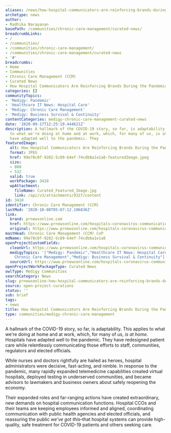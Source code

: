 ```yaml
---
aliases: /news/how-hospital-communicators-are-reinforcing-brands-during-the-pandemic
archetype: news
author:
- Radhika Narayanan
basePath: /communities/chronic-care-management/curated-news/
breadcrumbLinks:
- /
- /communities/
- /communities/chronic-care-management/
- /communities/chronic-care-management/curated-news
- '#'
breadcrumbs:
- Home
- Communities
- Chronic Care Management (CCM)
- Curated News
- How Hospital Communicators Are Reinforcing Brands During the Pandemic
categories: []
communityTopics:
- 'Medigy: Pandemic'
- 'Healthcare IT News: Hospital Care'
- 'Medigy: Chronic Care Management'
- 'Medigy: Business Survival & Continuity'
contentCategories: medigy-chronic-care-management-curated-news
date: '2020-09-17T12:25:19.444621Z'
description: A hallmark of the COVID-19 story, so far, is adaptability. This applies
  to what we're doing at home and at work, which, for many of us, is at home. Hospitals
  have adapted well to the pandemic. They
featuredImage:
  alt: How Hospital Communicators Are Reinforcing Brands During the Pandemic
  format: JPEG
  href: 99e78c0f-9282-5c89-b4ef-74cdb6a1e1a8-featuredImage.jpeg
  size:
  - 800
  - 532
  valid: true
  workPackage: 3410
  wpAttachment:
    fileName: Curated_Featured_Image.jpg
    link: /api/v3/attachments/9327/content
id: 3410
identifier: Chronic Care Management (CCM)
lastMod: '2020-10-08T05:07:12.196836Z'
link:
  brand: prnewsonline.com
  href: https://www.prnewsonline.com/hospitals-coronavirus-communication/?oly_enc_id=2571B2101345A3G
  original: https://www.prnewsonline.com/hospitals-coronavirus-communication/?oly_enc_id=2571B2101345A3G
mastHead: Chronic Care Management (CCM) CoP
mdName: 99e78c0f-9282-5c89-b4ef-74cdb6a1e1a8
openProjectCustomFields:
  cleanUrl: https://www.prnewsonline.com/hospitals-coronavirus-communication/?oly_enc_id=2571B2101345A3G
  medigyTopics: '["Medigy: Pandemic","Healthcare IT News: Hospital Care","Medigy:
    Chronic Care Management","Medigy: Business Survival & Continuity"]'
  sourceUrl: https://www.prnewsonline.com/hospitals-coronavirus-communication/?oly_enc_id=2571B2101345A3G
openProjectWorkPackageType: Curated News
owlType: Medigy Communities
searchCategory: News
slug: prnewsonline-how-hospital-communicators-are-reinforcing-brands-during-the-pandemic
source: open-project-curations
status: ''
sub: brief
tags:
- news
title: How Hospital Communicators Are Reinforcing Brands During the Pandemic
type: communities/medigy-chronic-care-management
---
```


<p>A hallmark of the COVID-19 story, so far, is adaptability. This applies to what we're doing at home and at work, which, for many of us, <i>is</i> <i>at home</i>. Hospitals have adapted well to the pandemic. They have redesigned patient care while relentlessly communicating those efforts to staff, communities, regulators and elected officials.</p><p>While nurses and doctors rightfully are hailed as heroes, hospital administrators were decisive, fast-acting, and nimble. In response to the pandemic, many rapidly expanded telemedicine capabilities created virtual hospitals, deployed testing in underserved communities, and became advisors to lawmakers and business owners about safely reopening the economy.</p><p>Their expanded roles and far-ranging actions have created extraordinary, new demands on hospital communication functions. Hospital CCOs and their teams are keeping employees informed and aligned, coordinating communication with public health agencies and elected officials, and reassuring the public <i>we’ve got this</i>–that hospital systems can provide high-quality, safe treatment for COVID-19 patients and others seeking care.</p><p>&nbsp;</p>